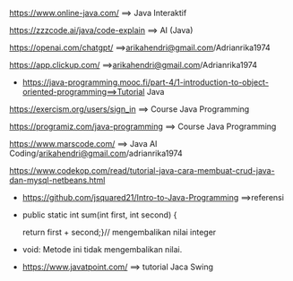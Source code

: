 https://www.online-java.com/   ==> Java Interaktif

https://zzzcode.ai/java/code-explain ==> AI (Java)

https://openai.com/chatgpt/ ==>arikahendri@gmail.com/Adrianrika1974

https://app.clickup.com/ ==>arikahendri@gmail.com/Adrianrika1974

- https://java-programming.mooc.fi/part-4/1-introduction-to-object-oriented-programming==>Tutorial Java

https://exercism.org/users/sign_in  ==> Course Java Programming

https://programiz.com/java-programming   ==> Course Java Programming

https://www.marscode.com/      ==> Java AI Coding/arikahendri@gmail.com/adrianrika1974

https://www.codekop.com/read/tutorial-java-cara-membuat-crud-java-dan-mysql-netbeans.html

- https://github.com/jsquared21/Intro-to-Java-Programming  ==>referensi

- public static int sum(int first, int second) {
  
  return first + second;}// mengembalikan nilai integer

 - void: Metode ini tidak mengembalikan nilai.

 - https://www.javatpoint.com/ ==> tutorial Jaca Swing

 
